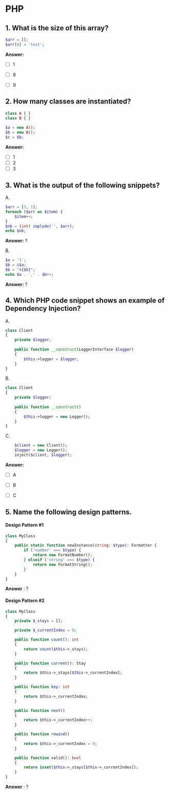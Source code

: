 # PHP

## 1. What is the size of this array? 
```php
$arr = []; 
$arr[8] = 'test';
```

**Answer:** 
  - [ ] 1 
  - [ ] 8 
  - [ ] 9


## 2. How many classes are instantiated?
```php
class A { }
class B { }
              
$a = new A(); 
$b = new B();
$c = $b;
```

**Answer:**
  - [ ] 1
  - [ ] 2
  - [ ] 3

## 3. What is the output of the following snippets?

A.
```php 
$arr = [3, 1];
foreach ($arr as $item) {
    $item++;
}
$nb = (int) implode('', $arr);
echo $nb;
```

**Answer:** ?

B.
```php
$a = '1';
$b = &$a;
$b = "4{$b}";
echo $a . ',' . $b++;
```

**Answer:** ?

## 4. Which PHP code snippet shows an example of Dependency Injection?

A.
```php
class Client 
{
    private $logger;
    
    public function __construct(LoggerInterface $logger)
    {
        $this->logger = $logger;
    }
}
```

B.
```php
class Client 
{
    private $logger;
    
    public function __construct()
    {
        $this->logger = new Logger();
    }
}
```

C.
```php
    $client = new Client();
    $logger = new Logger();
    inject($client, $logger);
```

**Answer:**
  - [ ] A
  - [ ] B
  - [ ] C


## 5. Name the following design patterns.

#### Design Pattern #1

```php
class MyClass 
{
    public static function newInstance(string: $type): Formatter {
        if ('number' === $type) {
            return new FormatNumber();
        } elseif ('string' === $type) {
            return new FormatString();
        }
    }
}
```
   
**Answer** : ?
   
#### Design Pattern #2   

```php
class MyClass 
{
    private $_stays = [];

    private $_currentIndex = 0;

    public function count(): int
    {
        return count($this->_stays);
    }

    public function current(): Stay
    {
        return $this->_stays[$this->_currentIndex];
    }

    public function key: int
    {
        return $this->_currentIndex;
    }

    public function next()
    {
        return $this->_currentIndex++;
    }

    public function rewind()
    {
        return $this->_currentIndex = 0;
    }

    public function valid(): bool
    {
        return isset($this->_stays[$this->_currentIndex]);
    }
}
```

**Answer** : ?

